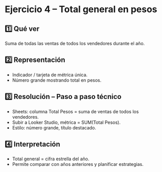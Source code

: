 # Ejercicio 4 – Total general en pesos

## 1️⃣ Qué ver
Suma de todas las ventas de todos los vendedores durante el año.

## 2️⃣ Representación
- Indicador / tarjeta de métrica única.  
- Número grande mostrando total en pesos.

## 3️⃣ Resolución – Paso a paso técnico
- Sheets: columna Total Pesos = suma de ventas de todos los vendedores.  
- Subir a Looker Studio, métrica = SUM(Total Pesos).  
- Estilo: número grande, título destacado.

## 4️⃣ Interpretación
- Total general = cifra estrella del año.  
- Permite comparar con años anteriores y planificar estrategias.
